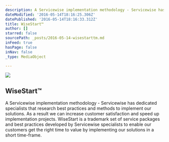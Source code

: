 ```yaml
---
description: A Servicewise implementation methodology - Servicewise has dedicated specialists that research best practices and methods to implement our solutions. As a result we can increase customer satisfaction and speed up implementation projects. WiseStart is a trademark set of service packages and best practices developed by Servicewise specialists to enable our customers get the right time to value by implementing our solutions in a short time-frame.
dateModified: '2016-05-14T18:16:25.306Z'
datePublished: '2016-05-14T18:16:33.312Z'
title: WiseStart™
author: []
starred: false
sourcePath: _posts/2016-05-14-wisestarttm.md
inFeed: true
hasPage: false
inNav: false
_type: MediaObject

---
```

<article style=""><img src="https://the-grid-user-content.s3-us-west-2.amazonaws.com/cd15f2b5-d00e-46ae-914a-f0518727bd85.jpg" /><h1>WiseStart™</h1><p>A Servicewise implementation methodology - Servicewise has dedicated specialists that research best practices and methods to implement our solutions. As a result we can increase customer satisfaction and speed up implementation projects. WiseStart is a trademark set of service packages and best practices developed by Servicewise specialists to enable our customers get the right time to value by implementing our solutions in a short time-frame.</p></article>